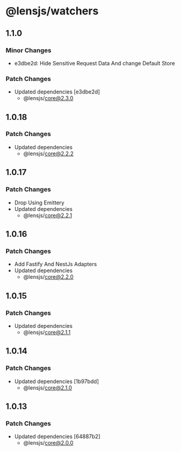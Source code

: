 # @lensjs/watchers

## 1.1.0

### Minor Changes

- e3dbe2d: Hide Sensitive Request Data And change Default Store

### Patch Changes

- Updated dependencies [e3dbe2d]
  - @lensjs/core@2.3.0

## 1.0.18

### Patch Changes

- Updated dependencies
  - @lensjs/core@2.2.2

## 1.0.17

### Patch Changes

- Drop Using Emittery
- Updated dependencies
  - @lensjs/core@2.2.1

## 1.0.16

### Patch Changes

- Add Fastify And NestJs Adapters
- Updated dependencies
  - @lensjs/core@2.2.0

## 1.0.15

### Patch Changes

- Updated dependencies
  - @lensjs/core@2.1.1

## 1.0.14

### Patch Changes

- Updated dependencies [1b97bdd]
  - @lensjs/core@2.1.0

## 1.0.13

### Patch Changes

- Updated dependencies [64887b2]
  - @lensjs/core@2.0.0
